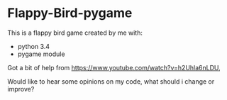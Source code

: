 # Flappy-Bird-pygame

This is a flappy bird game created by me with:
- python 3.4
- pygame module

Got a bit of help from https://www.youtube.com/watch?v=h2Uhla6nLDU,

Would like to hear some opinions on my code, what should i change or improve?
